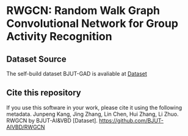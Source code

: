 # RWGCN: Random Walk Graph Convolutional Network for Group Activity Recognition

## Dataset Source

The self-build dataset BJUT-GAD is avaliable at [Dataset](https://github.com/BJUT-AIVBD/RWGCN/blob/main/Dataset)

## Cite this repository
If you use this software in your work, please cite it using the following metadata. Junpeng Kang, Jing Zhang, Lin Chen, Hui Zhang, Li Zhuo. RWGCN by BJUT-AI&VBD [Dataset]. https://github.com/BJUT-AIVBD/RWGCN
